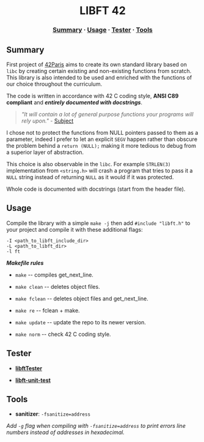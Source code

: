 <h1 align="center">
	LIBFT 42
</h1>

<h3 align="center">
	<a href="#Summary">Summary</a>
	<span> · </span>
	<a href="#Usage">Usage</a>
	<span> · </span>
	<a href="#Tester">Tester</a>
	<span> · </span>
	<a href="#Tools">Tools</a>
</h3>

##  Summary

First project of [42Paris](https://42.fr/) aims to create its own standard
library based on `libc` by creating certain existing and non-existing functions
from scratch.  This library is also intended to be used and enriched with the
functions of our choice throughout the curriculum.

The code is written in accordance with 42 C coding style,  **ANSI C89 compliant** and ***entirely documented with docstrings***.

> *"It will contain a lot of general purpose functions your programs will rely
> upon."* - [Subject](https://cdn.intra.42.fr/pdf/pdf/57361/en.subject.pdf)

I chose not to protect the functions from NULL pointers passed to them as a
parameter, indeed I prefer to let an explicit `SEGV` happen rather than obscure
the problem behind a `return (NULL);` making it more tedious to debug from a
superior layer of abstraction.

This choice is also observable in the `libc`.  For example `STRLEN(3)`
implementation from `<string.h>` will crash a program that tries to pass it a
`NULL` string instead of returning `NULL` as it would if it was protected.

Whole code is documented with docstrings (start from the header file).

##  Usage

Compile the library with a simple `make -j` then add `#include "libft.h"` to
your project and compile it with these additional flags:

    -I <path_to_libft_include_dir>
    -L <path_to_libft_dir>
    -l ft

***Makefile rules***

- `make` -- compiles get_next_line.
- `make clean` -- deletes object files.
- `make fclean` -- deletes object files and get_next_line.
- `make re` -- fclean + make.

- `make update` -- update the repo to its newer version.
- `make norm` -- check 42 C coding style.

## Tester

- **[libftTester](https://github.com/Tripouille/libftTester)**

- **[libft-unit-test](https://github.com/alelievr/libft-unit-test)**

## Tools

- **sanitizer**: `-fsanitize=address`

*Add `-g` flag when compiling with `-fsanitize=address` to print errors line numbers instead of addresses in hexadecimal.*
